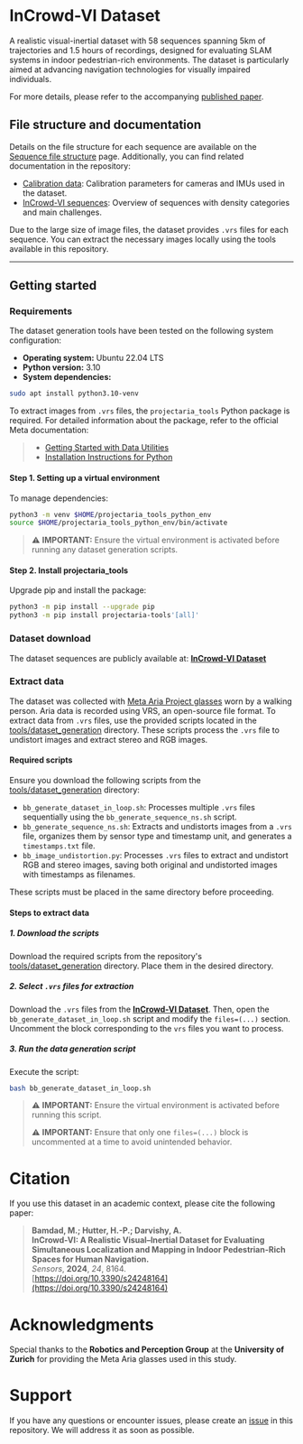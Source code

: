 # InCrowd-VI Dataset
A realistic visual-inertial dataset with 58 sequences spanning 5km of trajectories and 1.5 hours of recordings, designed for evaluating SLAM systems in indoor pedestrian-rich environments. The dataset is particularly aimed at advancing navigation technologies for visually impaired individuals.

For more details, please refer to the accompanying [published paper](https://doi.org/10.3390/s24248164).

## File structure and documentation

Details on the file structure for each sequence are available on the [Sequence file structure](https://github.com/banafshebamdad/InCrowd-VI/wiki/Sequence-File-Structure) page. 
Additionally, you can find related documentation in the repository:
- [Calibration data](Calibration-Data): Calibration parameters for cameras and IMUs used in the dataset.
- [InCrowd-VI sequences](InCrowd-Vi-Sequences): Overview of sequences with density categories and main challenges.
  
Due to the large size of image files, the dataset provides `.vrs` files for each sequence. You can extract the necessary images locally using the tools available in this repository. 

---

## Getting started

### Requirements

The dataset generation tools have been tested on the following system configuration:

- **Operating system:** Ubuntu 22.04 LTS
- **Python version:** 3.10
- **System dependencies:**
```bash
sudo apt install python3.10-venv
```
To extract images from `.vrs` files, the `projectaria_tools` Python package is required. For detailed information about the package, refer to the official Meta documentation:
> - [Getting Started with Data Utilities](https://facebookresearch.github.io/projectaria_tools/docs/data_utilities/getting_started)
> - [Installation Instructions for Python](https://facebookresearch.github.io/projectaria_tools/docs/data_utilities/installation/installation_python)

#### Step 1. Setting up a virtual environment

To manage dependencies:
```bash
python3 -m venv $HOME/projectaria_tools_python_env
source $HOME/projectaria_tools_python_env/bin/activate
```
> ⚠️ **IMPORTANT:** Ensure the virtual environment is activated before running any dataset generation scripts.

#### Step 2. Install projectaria_tools
Upgrade pip and install the package:
```bash
python3 -m pip install --upgrade pip
python3 -m pip install projectaria-tools'[all]'
```
### Dataset download

The dataset sequences are publicly available at: [**InCrowd-VI Dataset**](https://vault.cloudlab.zhaw.ch/vaults/InCrowd-VI/)

### Extract data
The dataset was collected with [Meta Aria Project glasses](https://www.projectaria.com/) worn by a walking person. Aria data is recorded using VRS, an open-source file format. To extract data from `.vrs` files, use the provided scripts located in the [tools/dataset_generation](https://github.com/banafshebamdad/InCrowd-VI/tree/main/tools/dataset_generation) directory. These scripts process the `.vrs` file to undistort images and extract stereo and RGB images.

#### Required scripts

Ensure you download the following scripts from the [tools/dataset_generation](https://github.com/banafshebamdad/InCrowd-VI/tree/main/tools/dataset_generation) directory:
- `bb_generate_dataset_in_loop.sh`: Processes multiple `.vrs` files sequentially using the `bb_generate_sequence_ns.sh` script.
- `bb_generate_sequence_ns.sh`: Extracts and undistorts images from a `.vrs` file, organizes them by sensor type and timestamp unit, and generates a `timestamps.txt` file.
- `bb_image_undistortion.py`: Processes `.vrs` files to extract and undistort RGB and stereo images, saving both original and undistorted images with timestamps as filenames.

These scripts must be placed in the same directory before proceeding.

#### Steps to extract data

##### 1. Download the scripts

Download the required scripts from the repository's [tools/dataset_generation](https://github.com/banafshebamdad/InCrowd-VI/tree/main/tools/dataset_generation) directory. Place them in the desired directory.

##### 2. Select `.vrs` files for extraction 
Download the `.vrs` files from the [**InCrowd-VI Dataset**](https://vault.cloudlab.zhaw.ch/vaults/InCrowd-VI/data/). Then, open the `bb_generate_dataset_in_loop.sh` script and modify the `files=(...)` section.
Uncomment the block corresponding to the `vrs` files you want to process.

##### 3. Run the data generation script

Execute the script: 
```bash
bash bb_generate_dataset_in_loop.sh
```
> ⚠️ **IMPORTANT:** Ensure the virtual environment is activated before running this script.
> 
> ⚠️ **IMPORTANT:** Ensure that only one `files=(...)` block is uncommented at a time to avoid unintended behavior.


# Citation

If you use this dataset in an academic context, please cite the following paper:

> **Bamdad, M.; Hutter, H.-P.; Darvishy, A.**  
> **InCrowd-VI: A Realistic Visual–Inertial Dataset for Evaluating Simultaneous Localization and Mapping in Indoor Pedestrian-Rich Spaces for Human Navigation.**  
> *Sensors*, **2024**, *24*, 8164.  
> [https://doi.org/10.3390/s24248164](https://doi.org/10.3390/s24248164)


# Acknowledgments

Special thanks to the **Robotics and Perception Group** at the **University of Zurich** for providing the Meta Aria glasses used in this study.

# Support

If you have any questions or encounter issues, please create an [issue](https://github.com/banafshebamdad/InCrowd-VI/issues) in this repository. We will address it as soon as possible.



